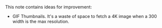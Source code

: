 This note contains ideas for improvement:

- GIF Thumbnails. It's a waste of space to fetch a 4K image when a 300 width is
  the max resolution.
